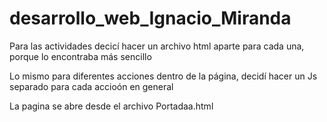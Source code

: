 # desarrollo_web_Ignacio_Miranda

Para las actividades decicí hacer un archivo html aparte para cada una, porque lo encontraba más sencillo


Lo mismo para diferentes acciones dentro de la página, decidí hacer un Js separado para cada accioón en general

La pagina se abre desde el archivo Portadaa.html
